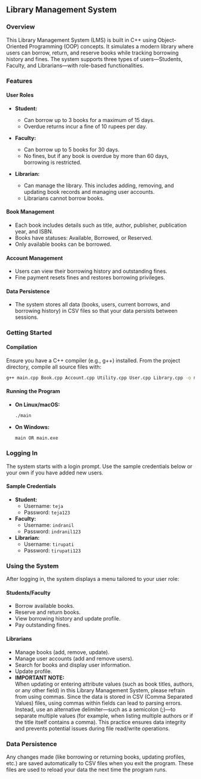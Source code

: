 ## Library Management System
### Overview

This Library Management System (LMS) is built in C++ using Object-Oriented Programming (OOP) concepts. It simulates a modern library where users can borrow, return, and reserve books while tracking borrowing history and fines. The system supports three types of users—Students, Faculty, and Librarians—with role-based functionalities.

### Features

#### User Roles

- **Student:**
  - Can borrow up to 3 books for a maximum of 15 days.
  - Overdue returns incur a fine of 10 rupees per day.

- **Faculty:**
  - Can borrow up to 5 books for 30 days.
  - No fines, but if any book is overdue by more than 60 days, borrowing is restricted.

- **Librarian:**
  - Can manage the library. This includes adding, removing, and updating book records and managing user accounts.
  - Librarians cannot borrow books.

#### Book Management

- Each book includes details such as title, author, publisher, publication year, and ISBN.
- Books have statuses: Available, Borrowed, or Reserved.
- Only available books can be borrowed.

#### Account Management

- Users can view their borrowing history and outstanding fines.
- Fine payment resets fines and restores borrowing privileges.

#### Data Persistence

- The system stores all data (books, users, current borrows, and borrowing history) in CSV files so that your data persists between sessions.

### Getting Started

#### Compilation

Ensure you have a C++ compiler (e.g., g++) installed. From the project directory, compile all source files with:

```bash
g++ main.cpp Book.cpp Account.cpp Utility.cpp User.cpp Library.cpp -o main
```

#### Running the Program

- **On Linux/macOS:**
  ```bash
  ./main
  ```
- **On Windows:**
  ```bash
  main OR main.exe
  ```

### Logging In

The system starts with a login prompt. Use the sample credentials below or your own if you have added new users.

#### Sample Credentials

- **Student:**
  - Username: `teja`
  - Password: `teja123`
- **Faculty:**
  - Username: `indranil`
  - Password: `indranil123`
- **Librarian:**
  - Username: `tirupati`
  - Password: `tirupati123`

### Using the System

After logging in, the system displays a menu tailored to your user role:

#### Students/Faculty

- Borrow available books.
- Reserve and return books.
- View borrowing history and update profile.
- Pay outstanding fines.

#### Librarians

- Manage books (add, remove, update).
- Manage user accounts (add and remove users).
- Search for books and display user information.
- Update profile.
- **IMPORTANT NOTE:**  
When updating or entering attribute values (such as book titles, authors, or any other field) in this Library Management System, please refrain from using commas. Since the data is stored in CSV (Comma Separated Values) files, using commas within fields can lead to parsing errors. Instead, use an alternative delimiter—such as a semicolon (;)—to separate multiple values (for example, when listing multiple authors or if the title itself contains a comma). This practice ensures data integrity and prevents potential issues during file read/write operations.

### Data Persistence

Any changes made (like borrowing or returning books, updating profiles, etc.) are saved automatically to CSV files when you exit the program. These files are used to reload your data the next time the program runs.
